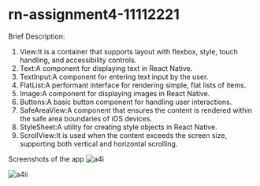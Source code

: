 ﻿# rn-assignment4-11112221


Brief Description:
1. View:It is a container that supports layout with flexbox, style, touch handling, and accessibility controls.
2. Text:A component for displaying text in React Native.
3. TextInput:A component for entering text input by the user.
4. FlatList:A performant interface for rendering simple, flat lists of items.
5. Image:A component for displaying images in React Native.
6. Buttons:A basic button component for handling user interactions.
7. SafeAreaView:A component that ensures the content is rendered within the safe area boundaries of iOS devices.
8. StyleSheet:A utility for creating style objects in React Native.
9. ScrollView:It is used when the content exceeds the screen size, supporting both vertical and horizontal scrolling.


Screenshots of the app
![a4i](https://github.com/Gokurise/rn-assignment4-11112221/assets/170001885/d434ea45-a513-424f-bc90-feef710c16a1)


![a4ii](https://github.com/Gokurise/rn-assignment4-11112221/assets/170001885/06686b08-d418-4271-bc2f-80aa245d7b00)
